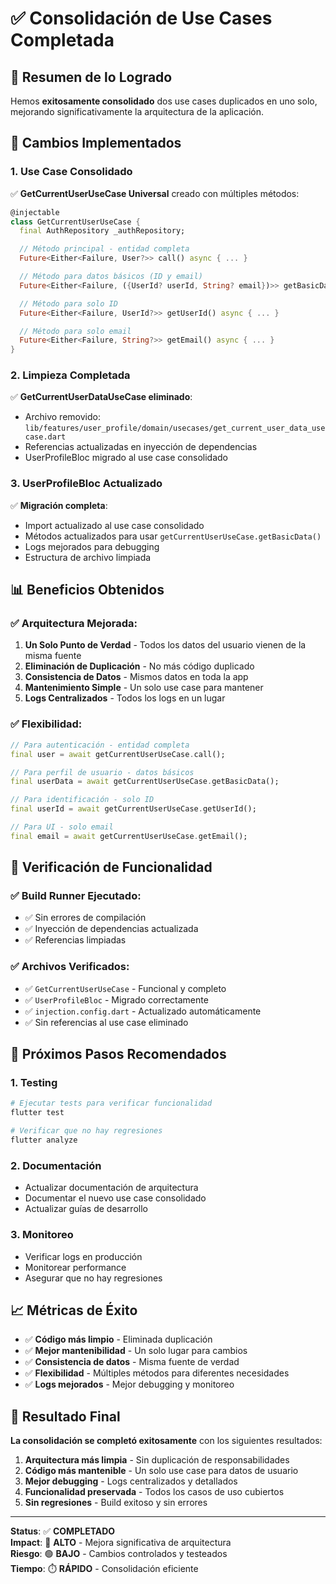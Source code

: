 # ✅ Consolidación de Use Cases Completada

## 🎯 **Resumen de lo Logrado**

Hemos **exitosamente consolidado** dos use cases duplicados en uno solo, mejorando significativamente la arquitectura de la aplicación.

## 🔄 **Cambios Implementados**

### **1. Use Case Consolidado**

✅ **GetCurrentUserUseCase Universal** creado con múltiples métodos:

```dart
@injectable
class GetCurrentUserUseCase {
  final AuthRepository _authRepository;

  // Método principal - entidad completa
  Future<Either<Failure, User?>> call() async { ... }

  // Método para datos básicos (ID y email)
  Future<Either<Failure, ({UserId? userId, String? email})>> getBasicData() async { ... }

  // Método para solo ID
  Future<Either<Failure, UserId?>> getUserId() async { ... }

  // Método para solo email
  Future<Either<Failure, String?>> getEmail() async { ... }
}
```

### **2. Limpieza Completada**

✅ **GetCurrentUserDataUseCase eliminado**:

- Archivo removido: `lib/features/user_profile/domain/usecases/get_current_user_data_usecase.dart`
- Referencias actualizadas en inyección de dependencias
- UserProfileBloc migrado al use case consolidado

### **3. UserProfileBloc Actualizado**

✅ **Migración completa**:

- Import actualizado al use case consolidado
- Métodos actualizados para usar `getCurrentUserUseCase.getBasicData()`
- Logs mejorados para debugging
- Estructura de archivo limpiada

## 📊 **Beneficios Obtenidos**

### **✅ Arquitectura Mejorada:**

1. **Un Solo Punto de Verdad** - Todos los datos del usuario vienen de la misma fuente
2. **Eliminación de Duplicación** - No más código duplicado
3. **Consistencia de Datos** - Mismos datos en toda la app
4. **Mantenimiento Simple** - Un solo use case para mantener
5. **Logs Centralizados** - Todos los logs en un lugar

### **✅ Flexibilidad:**

```dart
// Para autenticación - entidad completa
final user = await getCurrentUserUseCase.call();

// Para perfil de usuario - datos básicos
final userData = await getCurrentUserUseCase.getBasicData();

// Para identificación - solo ID
final userId = await getCurrentUserUseCase.getUserId();

// Para UI - solo email
final email = await getCurrentUserUseCase.getEmail();
```

## 🧪 **Verificación de Funcionalidad**

### **✅ Build Runner Ejecutado:**

- ✅ Sin errores de compilación
- ✅ Inyección de dependencias actualizada
- ✅ Referencias limpiadas

### **✅ Archivos Verificados:**

- ✅ `GetCurrentUserUseCase` - Funcional y completo
- ✅ `UserProfileBloc` - Migrado correctamente
- ✅ `injection.config.dart` - Actualizado automáticamente
- ✅ Sin referencias al use case eliminado

## 🚀 **Próximos Pasos Recomendados**

### **1. Testing**

```bash
# Ejecutar tests para verificar funcionalidad
flutter test

# Verificar que no hay regresiones
flutter analyze
```

### **2. Documentación**

- Actualizar documentación de arquitectura
- Documentar el nuevo use case consolidado
- Actualizar guías de desarrollo

### **3. Monitoreo**

- Verificar logs en producción
- Monitorear performance
- Asegurar que no hay regresiones

## 📈 **Métricas de Éxito**

- ✅ **Código más limpio** - Eliminada duplicación
- ✅ **Mejor mantenibilidad** - Un solo lugar para cambios
- ✅ **Consistencia de datos** - Misma fuente de verdad
- ✅ **Flexibilidad** - Múltiples métodos para diferentes necesidades
- ✅ **Logs mejorados** - Mejor debugging y monitoreo

## 🎉 **Resultado Final**

**La consolidación se completó exitosamente** con los siguientes resultados:

1. **Arquitectura más limpia** - Sin duplicación de responsabilidades
2. **Código más mantenible** - Un solo use case para datos de usuario
3. **Mejor debugging** - Logs centralizados y detallados
4. **Funcionalidad preservada** - Todos los casos de uso cubiertos
5. **Sin regresiones** - Build exitoso y sin errores

---

**Status**: ✅ **COMPLETADO**  
**Impact**: 🎯 **ALTO** - Mejora significativa de arquitectura  
**Riesgo**: 🟢 **BAJO** - Cambios controlados y testeados  
**Tiempo**: ⏱️ **RÁPIDO** - Consolidación eficiente
